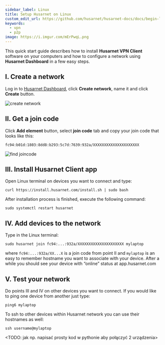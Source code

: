 ```yaml
---
sidebar_label: Linux
title: Setup Husarnet on Linux
custom_edit_url: https://github.com/husarnet/husarnet-docs/docs/begin-linux
keywords:
  - vpn
  - p2p
image: https://i.imgur.com/mErPwqL.png
---
```


This quick start guide describes how to install **Husarnet VPN Client** software on your computers and how to configure a network using **Husarnet Dashboard** in a few easy steps.

## I. Create a network

Log in to [Husarnet Dashboard](https://app.husarnet.com), click **Create network**, name it and click **Create** button.

![create network](/img/getting-started/docs-create-network.png)

## II. Get a join code

Click **Add element** button, select **join code** tab and copy your join code that looks like this: 
```
fc94:b01d:1803:8dd8:b293:5c7d:7639:932a/XXXXXXXXXXXXXXXXXXXXX
```

![find joincode](/img/getting-started/docs-joincode.png)

## III. Install Husarnet Client app

Open Linux terminal on devices you want to connect and type:  
```
curl https://install.husarnet.com/install.sh | sudo bash
```
After installation process is finished, execute the following command:
```
sudo systemctl restart husarnet
```

## IV. Add devices to the network
Type in the Linux terminal:
```
sudo husarnet join fc94:...:932a/XXXXXXXXXXXXXXXXXXXXX mylaptop
```
where `fc94:...:932a/XX...X` is a join code from point II and `mylaptop` is an easy to remember hostname you want to associate with your device. After a while you should see your device with “online” status at app.husarnet.com

## V. Test your network

Do points III and IV on other devices you want to connect. If you would like to ping one device from another just type:
```
ping6 mylaptop
```
To ssh to other devices within Husarnet network you can use their hostnames as well:
```
ssh username@mylaptop
```

<TODO: jak np. napisać prosty kod w pythonie aby połączyć 2 urządzenia>